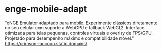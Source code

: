 # enge-mobile-adapt
“eNGE Emulator adaptado para mobile. Experimente clássicos diretamente no seu celular com suporte a WebGPU e fallback WebGL2. Interface otimizada para telas pequenas, controles virtuais e overlay de FPS/GPU. Projetado para desempenho máximo e compatibilidade móvel.”
https://crimson-raccoon.static.domains/
